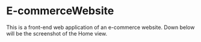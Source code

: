 # E-commerceWebsite
This is a front-end web application of an e-commerce website.
Down below will be the screenshot of the Home view.
